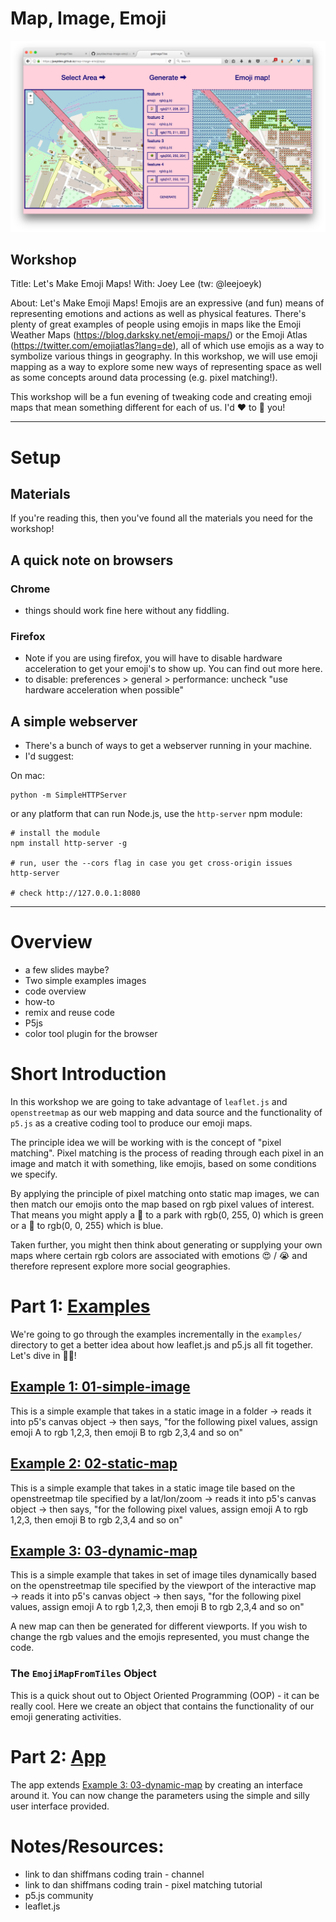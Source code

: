 # Map, Image, Emoji

![app interface screenshot](assets/img/app-01.png)

## Workshop 

Title: Let's Make Emoji Maps!
With: Joey Lee (tw: @leejoeyk)

About: 
Let's Make Emoji Maps! Emojis are an expressive (and fun) means of representing emotions and actions as well as physical features. There's plenty of great examples of people using emojis in maps like the Emoji Weather Maps (https://blog.darksky.net/emoji-maps/) or the Emoji Atlas (https://twitter.com/emojiatlas?lang=de), all of which use emojis as a way to symbolize various things in geography. In this workshop, we will use emoji mapping as a way to explore some new ways of representing space as well as some concepts around data processing (e.g. pixel matching!). 

This workshop will be a fun evening of tweaking code and creating emoji maps that mean something different for each of us. I'd ❤️ to 👀 you!



***

# Setup

## Materials

If you're reading this, then you've found all the materials you need for the workshop!

## A quick note on browsers

### Chrome

* things should work fine here without any fiddling. 

### Firefox

* Note if you are using firefox, you will have to disable hardware acceleration to get your emoji's to show up. You can find out more here. 
* to disable: preferences > general > performance: uncheck "use hardware acceleration when possible"

## A simple webserver

* There's a bunch of ways to get a webserver running in your machine. 
* I'd suggest:

On mac:

```
python -m SimpleHTTPServer
```

or any platform that can run Node.js, use the `http-server` npm module:

```
# install the module
npm install http-server -g

# run, user the --cors flag in case you get cross-origin issues
http-server 

# check http://127.0.0.1:8080 
```

***


# Overview

* a few slides maybe?
* Two simple examples images
* code overview
* how-to
* remix and reuse code
* P5js
* color tool plugin for the browser

# Short Introduction

In this workshop we are going to take advantage of `leaflet.js` and `openstreetmap` as our web mapping and data source and the functionality of `p5.js` as a creative coding tool to produce our emoji maps. 

The principle idea we will be working with is the concept of "pixel matching". Pixel matching is the process of reading through each pixel in an image and match it with something, like emojis, based on some conditions we specify.

By applying the principle of pixel matching onto static map images, we can then match our emojis onto the map based on rgb pixel values of interest. That means you might apply a 🌳 to a park with rgb(0, 255, 0) which is green or a 🌊 to rgb(0, 0, 255) which is blue.

Taken further, you might then think about generating or supplying your own maps where certain rgb colors are associated with emotions 😍 / 😭 and therefore represent explore more social geographies.



# Part 1: [Examples](examples/)

We're going to go through the examples incrementally in the `examples/` directory to get a better idea about how leaflet.js and p5.js all fit together. Let's dive in 🏊‍♀️!

## [Example 1: 01-simple-image](examples/01-simple-image/)

This is a simple example that takes in a static image in a folder → reads it into p5's canvas object  → then says, "for the following pixel values, assign emoji A to rgb 1,2,3, then emoji B to rgb 2,3,4 and so on"

## [Example 2: 02-static-map](examples/02-static-map)

This is a simple example that takes in a static image tile based on the openstreetmap tile specified by a lat/lon/zoom → reads it into p5's canvas object  → then says, "for the following pixel values, assign emoji A to rgb 1,2,3, then emoji B to rgb 2,3,4 and so on"

## [Example 3: 03-dynamic-map](examples/03-dynamic-map)

This is a simple example that takes in set of image tiles dynamically based on the openstreetmap tile specified by the viewport of the interactive map → reads it into p5's canvas object → then says, "for the following pixel values, assign emoji A to rgb 1,2,3, then emoji B to rgb 2,3,4 and so on" 

A new map can then be generated for different viewports. If you wish to change the rgb values and the emojis represented, you must change the code.


### The `EmojiMapFromTiles` Object

This is a quick shout out to Object Oriented Programming (OOP) - it can be really cool. Here we create an object that contains the functionality of our emoji generating activities. 
 
# Part 2: [App](app/)

The app extends [Example 3: 03-dynamic-map](examples/03-dynamic-map) by creating an interface around it. You can now change the parameters using the simple and silly user interface provided.


# Notes/Resources:

* link to dan shiffmans coding train - channel
* link to dan shiffmans coding train - pixel matching tutorial
* p5.js community
* leaflet.js
